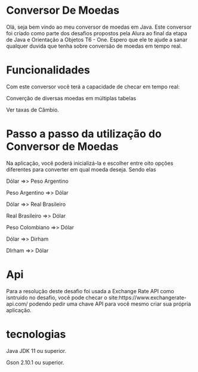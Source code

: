 <h1>Conversor De Moedas</h1>

<p>Olá, seja bem vindo ao meu conversor de moedas em Java. Este conversor foi criado como parte dos desafios propostos pela Alura ao final da etapa de Java e Orientação a Objetos T6 - One. Espero que ele te ajude a sanar qualquer duvida que tenha sobre conversão de moedas em tempo real.</p>

<h1>Funcionalidades</h1>

<P>Com este conversor você terá a capacidade de checar em tempo real:</P>

<p>Converção de diversas moedas em múltiplas tabelas</p>
<p>Ver taxas de Câmbio.</p>

<h1>Passo a passo da utilização do Conversor de Moedas</h1>

<p>Na aplicação, você poderá inicializá-la e escolher entre oito opções diferentes para converter em qual moeda deseja. Sendo elas</p>

<p>Dólar =>> Peso Argentino</p>
<p>Peso Argentino =>> Dólar</p>
<p>Dólar =>> Real Brasileiro</p>
<p>Real Brasileiro =>> Dólar</p>
<p>Peso Colombiano =>> Dólar</p>
<p>Dólar =>> Dirham</p>
<p>DIrham =>> Dólar</p>

<h1>Api</h1>

<p>Para a resolução deste desafio foi usada a Exchange Rate API como isntruido no desafio, você pode checar o site:<a>https://www.exchangerate-api.com/</a> podendo pedir uma chave API para você mesmo criar sua própria aplicação.</p>

<h1>tecnologias</h1>

<p>Java JDK 11 ou superior.</p>
<p>Gson 2.10.1 ou superior.</p>


